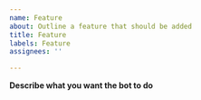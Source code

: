 ```yaml
---
name: Feature
about: Outline a feature that should be added
title: Feature
labels: Feature
assignees: ''

---
```


**Describe what you want the bot to do**
